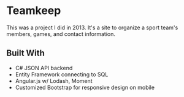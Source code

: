 # Teamkeep

This was a project I did in 2013. It's a site to organize a sport team's members, games, and contact information.

## Built With

* C# JSON API backend
* Entity Framework connecting to SQL
* Angular.js w/ Lodash, Moment 
* Customized Bootstrap for responsive design on mobile

